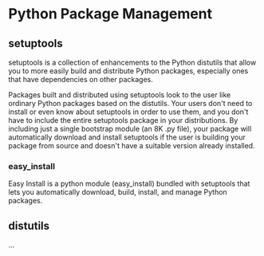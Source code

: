# Python Package Management

## setuptools

setuptools is a collection of enhancements to the Python distutils that allow you to more easily build and distribute Python packages, especially ones that have dependencies on other packages.

Packages built and distributed using setuptools look to the user like ordinary Python packages based on the distutils. Your users don't need to install or even know about setuptools in order to use them, and you don't have to include the entire setuptools package in your distributions. By including just a single bootstrap module (an 8K .py file), your package will automatically download and install setuptools if the user is building your package from source and doesn't have a suitable version already installed.

### easy_install

Easy Install is a python module (easy_install) bundled with setuptools that lets you automatically download, build, install, and manage Python packages.

## distutils

...
